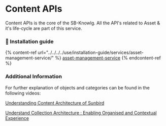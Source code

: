 # Content APIs

Content APIs is the core of the SB-Knowlg. All the API's related to Asset & it's life-cycle are part of this service.&#x20;

### :stars: Installation guide

{% content-ref url="../../../../use/installation-guide/services/asset-management-service/" %}
[asset-management-service](../../../../use/installation-guide/services/asset-management-service/)
{% endcontent-ref %}

### Additional Information

For further explanation of objects and categories can be found in the following videos:

[Understanding Content Architecture of Sunbird](https://www.youtube.com/watch?v=WxZXaTnj2D0\&t=7s)

[Understand Collection Architecture : Enabling Organised and Contextual Experience](https://www.youtube.com/watch?v=n9H87z0-7eU\&t=1709s)

